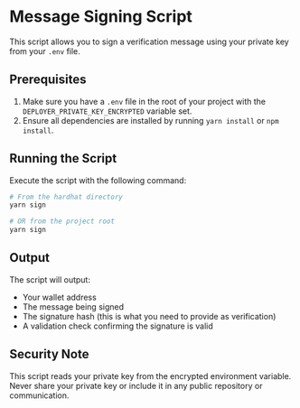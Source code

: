 # Message Signing Script

This script allows you to sign a verification message using your private key from your `.env` file.

## Prerequisites

1. Make sure you have a `.env` file in the root of your project with the `DEPLOYER_PRIVATE_KEY_ENCRYPTED` variable set.
2. Ensure all dependencies are installed by running `yarn install` or `npm install`.

## Running the Script

Execute the script with the following command:

```bash
# From the hardhat directory
yarn sign

# OR from the project root
yarn sign
```

## Output

The script will output:

- Your wallet address
- The message being signed
- The signature hash (this is what you need to provide as verification)
- A validation check confirming the signature is valid

## Security Note

This script reads your private key from the encrypted environment variable. Never share your private key or include it in any public repository or communication.
